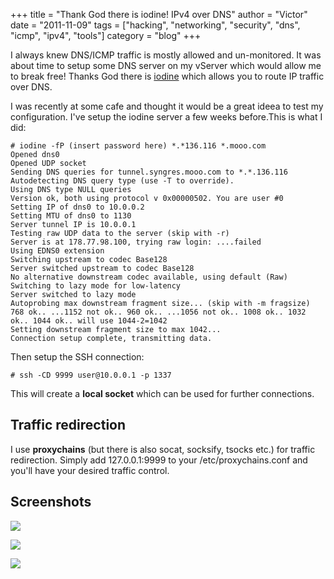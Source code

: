 +++
title = "Thank God there is iodine! IPv4 over DNS"
author = "Victor"
date = "2011-11-09"
tags = ["hacking", "networking", "security", "dns", "icmp", "ipv4", "tools"]
category = "blog"
+++

I always knew DNS/ICMP traffic is mostly allowed and un-monitored. It was about time to setup some DNS server on my vServer which would allow me to break free! Thanks God there is [iodine][1] which allows you to route IP traffic over DNS.

I was recently at some cafe and thought it would be a great ideea to test my configuration. I've setup the iodine server a few weeks before.This is what I did:

~~~.shell
# iodine -fP (insert password here) *.*136.116 *.mooo.com
Opened dns0
Opened UDP socket
Sending DNS queries for tunnel.syngres.mooo.com to *.*.136.116
Autodetecting DNS query type (use -T to override).
Using DNS type NULL queries
Version ok, both using protocol v 0x00000502. You are user #0
Setting IP of dns0 to 10.0.0.2
Setting MTU of dns0 to 1130
Server tunnel IP is 10.0.0.1
Testing raw UDP data to the server (skip with -r)
Server is at 178.77.98.100, trying raw login: ....failed
Using EDNS0 extension
Switching upstream to codec Base128
Server switched upstream to codec Base128
No alternative downstream codec available, using default (Raw)
Switching to lazy mode for low-latency
Server switched to lazy mode
Autoprobing max downstream fragment size... (skip with -m fragsize)
768 ok.. ...1152 not ok.. 960 ok.. ...1056 not ok.. 1008 ok.. 1032 ok.. 1044 ok.. will use 1044-2=1042
Setting downstream fragment size to max 1042...
Connection setup complete, transmitting data.
~~~

Then setup the SSH connection:

~~~.shell
# ssh -CD 9999 user@10.0.0.1 -p 1337
~~~

This will create a **local socket** which can be used for further connections.

## Traffic redirection

I use **proxychains** (but there is also socat, socksify, tsocks etc.) for traffic redirection. Simply add 127.0.0.1:9999 to your /etc/proxychains.conf and you'll have your desired traffic control.

## Screenshots

![](http://dl.dornea.nu/img/2011/261/iodine1.png)

![](http://dl.dornea.nu/img/2011/261/iodine2.png)

![](http://dl.dornea.nu/img/2011/261/iodine3.png)

[1]: http://code.kryo.se/iodine/
